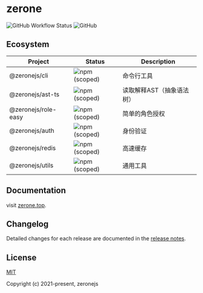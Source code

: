 # zerone

![GitHub Workflow Status](https://img.shields.io/github/workflow/status/zeronejs/zerone/Node.js%20CI)
![GitHub](https://img.shields.io/github/license/zeronejs/zerone)
## Ecosystem

| Project             | Status                                                            | Description               |
| ------------------- | ----------------------------------------------------------------- | ------------------------- |
| @zeronejs/cli       | ![npm (scoped)](https://img.shields.io/npm/v/@zeronejs/cli)       | 命令行工具                |
| @zeronejs/ast-ts    | ![npm (scoped)](https://img.shields.io/npm/v/@zeronejs/ast-ts)    | 读取解释AST（抽象语法树） |
| @zeronejs/role-easy | ![npm (scoped)](https://img.shields.io/npm/v/@zeronejs/role-easy) | 简单的角色授权            |
| @zeronejs/auth      | ![npm (scoped)](https://img.shields.io/npm/v/@zeronejs/auth)      | 身份验证                  |
| @zeronejs/redis     | ![npm (scoped)](https://img.shields.io/npm/v/@zeronejs/redis)     | 高速缓存                  |
| @zeronejs/utils     | ![npm (scoped)](https://img.shields.io/npm/v/@zeronejs/utils)     | 通用工具                  |

## Documentation

visit [zerone.top](https://zerone.top/).

## Changelog

Detailed changes for each release are documented in the [release notes](https://github.com/zeronejs/zerone/releases).

## License

[MIT](https://opensource.org/licenses/MIT)

Copyright (c) 2021-present, zeronejs
